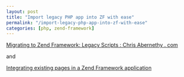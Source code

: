 ```yaml
---
layout: post
title: "Import legacy PHP app into ZF with ease"
permalink: "/import-legacy-php-app-into-zf-with-ease"
categories: [php, zend-framework]
---
```


<a href="http://www.chrisabernethy.com/zend-framework-legacy-scripts/">Migrating to Zend Framework: Legacy Scripts : Chris Abernethy . com</a>

and

<a href="http://stackoverflow.com/questions/3428419/integrating-existing-pages-in-a-zend-framework-application">Integrating existing pages in a Zend Framework application</a>
